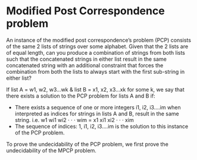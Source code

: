 # Modified Post Correspondence problem

An instance of the modified post correspondence’s problem (PCP) consists of the same 2 lists of strings over some alphabet. Given that the 2 lists are of equal length, can you produce a combination of strings from both lists such that the concatenated strings in either list result in the same concatenated string with an additional constraint that forces the combination from both the lists to always start with the first sub-string in either list?

If list A = w1, w2, w3…wk & list B = x1, x2, x3…xk for some k, we say that there exists a solution to the PCP problem for lists A and B if:

- There exists a sequence of one or more integers i1, i2, i3….im when interpreted as indices for strings in lists A and B, result in the same string. i.e. w1 wi1 wi2 · · · wim = x1 xi1 xi2 · · · xim
- The sequence of indices: 1, i1, i2, i3….im is the solution to this instance of the PCP problem.

To prove the undecidability of the PCP problem, we first prove the undecidability of the MPCP problem.